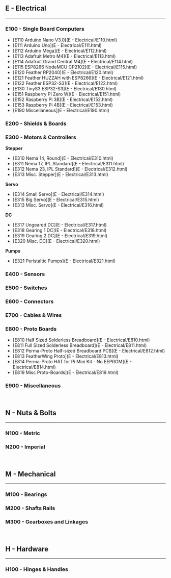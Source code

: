 
## E - Electrical
***

### E100 - Single Board Computers

- [E110    Arduino Nano V3.0](E - Electrical/E110.html)
- [E111    Arduino Uno](E - Electrical/E111.html)
- [E112    Arduino Mega](E - Electrical/E112.html)
- [E113    Adafruit Metro M4](E - Electrical/E113.html)
- [E114    Adafruit Grand Central M4](E - Electrical/E114.html)
- [E115    ESP8266 NodeMCU CP2102](E - Electrical/E115.html)
- [E120    Feather RP2040](E - Electrical/E120.html)
- [E121    Feather HUZZAH with ESP8266](E - Electrical/E121.html)
- [E122    Feather ESP32-S3](E - Electrical/E122.html)
- [E130    TinyS3 ESP32-S3](E - Electrical/E130.html)
- [E151    Raspberry PI Zero W](E - Electrical/E151.html)
- [E152    Raspberry Pi 3B](E - Electrical/E152.html)
- [E153    Raspberry Pi 4B](E - Electrical/E153.html)
- [E190    Miscellaneous](E - Electrical/E190.html)

### E200 - Shields & Boards

### E300 - Motors & Controllers

**Stepper**
- [E310    Nema 14, Round](E - Electrical/E310.html)
- [E311    Nema 17, IPL Standard](E - Electrical/E311.html)
- [E312    Nema 23, IPL Standard](E - Electrical/E312.html)
- [E313    Misc. Stepper](E - Electrical/E313.html)

**Servo**
- [E314    Small Servo](E - Electrical/E314.html)
- [E315    Big Servo](E - Electrical/E315.html)
- [E313    Misc. Servo](E - Electrical/E316.html)

**DC**
- [E317    Ungeared DC](E - Electrical/E317.html)
- [E318    Gearing 1 DC](E - Electrical/E318.html)
- [E319    Gearing 2 DC](E - Electrical/E319.html)
- [E320    Misc. DC](E - Electrical/E320.html)

**Pumps**
- [E321    Peristaltic Pumps](E - Electrical/E321.html)

### E400 - Sensors

### E500 - Switches

### E600 - Connectors

### E700 - Cables & Wires

### E800 - Proto Boards

- [E810    Half Sized Solderless Breadboard](E - Electrical/E810.html)
- [E811    Full Sized Solderless Breadboard](E - Electrical/E811.html)
- [E812    Perma-Proto Half-sized Breadboard PCB](E - Electrical/E812.html)
- [E813    FeatherWing Proto](E - Electrical/E813.html)
- [E814    Perma-Proto HAT for Pi Mini Kit - No EEPROM](E - Electrical/E814.html)
- [E819    Misc Proto-Boards](E - Electrical/E819.html)

### E900 - Miscellaneous

<br>

## N - Nuts & Bolts
***

### N100 - Metric

### N200 - Imperial

<br>

## M - Mechanical
***

### M100 - Bearings

### M200 - Shafts Rails

### M300 - Gearboxes and Linkages

<br>

## H - Hardware
***

### H100 - Hinges & Handles
